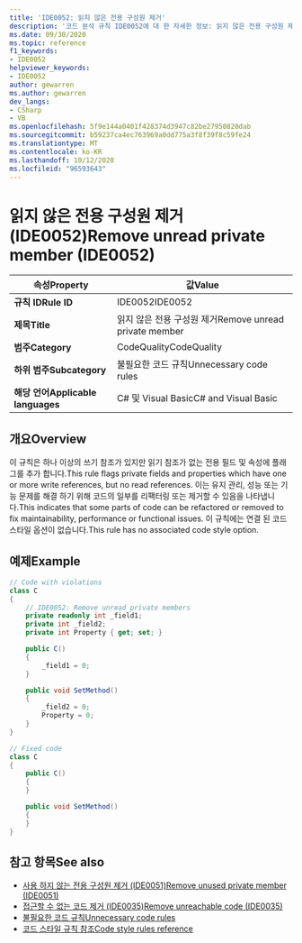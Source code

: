 ```yaml
---
title: 'IDE0052: 읽지 않은 전용 구성원 제거'
description: '코드 분석 규칙 IDE0052에 대 한 자세한 정보: 읽지 않은 전용 구성원 제거'
ms.date: 09/30/2020
ms.topic: reference
f1_keywords:
- IDE0052
helpviewer_keywords:
- IDE0052
author: gewarren
ms.author: gewarren
dev_langs:
- CSharp
- VB
ms.openlocfilehash: 5f9e144a0401f428374d3947c82be27950820dab
ms.sourcegitcommit: b59237ca4ec763969a0dd775a3f8f39f8c59fe24
ms.translationtype: MT
ms.contentlocale: ko-KR
ms.lasthandoff: 10/12/2020
ms.locfileid: "96593643"
---
```

# <a name="remove-unread-private-member-ide0052"></a><span data-ttu-id="04ad7-103">읽지 않은 전용 구성원 제거 (IDE0052)</span><span class="sxs-lookup"><span data-stu-id="04ad7-103">Remove unread private member (IDE0052)</span></span>

|<span data-ttu-id="04ad7-104">속성</span><span class="sxs-lookup"><span data-stu-id="04ad7-104">Property</span></span>|<span data-ttu-id="04ad7-105">값</span><span class="sxs-lookup"><span data-stu-id="04ad7-105">Value</span></span>|
|-|-|
| <span data-ttu-id="04ad7-106">**규칙 ID**</span><span class="sxs-lookup"><span data-stu-id="04ad7-106">**Rule ID**</span></span> | <span data-ttu-id="04ad7-107">IDE0052</span><span class="sxs-lookup"><span data-stu-id="04ad7-107">IDE0052</span></span> |
| <span data-ttu-id="04ad7-108">**제목**</span><span class="sxs-lookup"><span data-stu-id="04ad7-108">**Title**</span></span> | <span data-ttu-id="04ad7-109">읽지 않은 전용 구성원 제거</span><span class="sxs-lookup"><span data-stu-id="04ad7-109">Remove unread private member</span></span> |
| <span data-ttu-id="04ad7-110">**범주**</span><span class="sxs-lookup"><span data-stu-id="04ad7-110">**Category**</span></span> | <span data-ttu-id="04ad7-111">CodeQuality</span><span class="sxs-lookup"><span data-stu-id="04ad7-111">CodeQuality</span></span> |
| <span data-ttu-id="04ad7-112">**하위 범주**</span><span class="sxs-lookup"><span data-stu-id="04ad7-112">**Subcategory**</span></span> | <span data-ttu-id="04ad7-113">불필요한 코드 규칙</span><span class="sxs-lookup"><span data-stu-id="04ad7-113">Unnecessary code rules</span></span> |
| <span data-ttu-id="04ad7-114">**해당 언어**</span><span class="sxs-lookup"><span data-stu-id="04ad7-114">**Applicable languages**</span></span> | <span data-ttu-id="04ad7-115">C# 및 Visual Basic</span><span class="sxs-lookup"><span data-stu-id="04ad7-115">C# and Visual Basic</span></span> |

## <a name="overview"></a><span data-ttu-id="04ad7-116">개요</span><span class="sxs-lookup"><span data-stu-id="04ad7-116">Overview</span></span>

<span data-ttu-id="04ad7-117">이 규칙은 하나 이상의 쓰기 참조가 있지만 읽기 참조가 없는 전용 필드 및 속성에 플래그를 추가 합니다.</span><span class="sxs-lookup"><span data-stu-id="04ad7-117">This rule flags private fields and properties which have one or more write references, but no read references.</span></span> <span data-ttu-id="04ad7-118">이는 유지 관리, 성능 또는 기능 문제를 해결 하기 위해 코드의 일부를 리팩터링 또는 제거할 수 있음을 나타냅니다.</span><span class="sxs-lookup"><span data-stu-id="04ad7-118">This indicates that some parts of code can be refactored or removed to fix maintainability, performance or functional issues.</span></span> <span data-ttu-id="04ad7-119">이 규칙에는 연결 된 코드 스타일 옵션이 없습니다.</span><span class="sxs-lookup"><span data-stu-id="04ad7-119">This rule has no associated code style option.</span></span>

## <a name="example"></a><span data-ttu-id="04ad7-120">예제</span><span class="sxs-lookup"><span data-stu-id="04ad7-120">Example</span></span>

```csharp
// Code with violations
class C
{
    // IDE0052: Remove unread private members
    private readonly int _field1;
    private int _field2;
    private int Property { get; set; }

    public C()
    {
        _field1 = 0;
    }

    public void SetMethod()
    {
        _field2 = 0;
        Property = 0;
    }
}

// Fixed code
class C
{
    public C()
    {
    }

    public void SetMethod()
    {
    }
}
```

## <a name="see-also"></a><span data-ttu-id="04ad7-121">참고 항목</span><span class="sxs-lookup"><span data-stu-id="04ad7-121">See also</span></span>

- [<span data-ttu-id="04ad7-122">사용 하지 않는 전용 구성원 제거 (IDE0051)</span><span class="sxs-lookup"><span data-stu-id="04ad7-122">Remove unused private member (IDE0051)</span></span>](ide0051.md)
- [<span data-ttu-id="04ad7-123">접근할 수 없는 코드 제거 (IDE0035)</span><span class="sxs-lookup"><span data-stu-id="04ad7-123">Remove unreachable code (IDE0035)</span></span>](ide0035.md)
- [<span data-ttu-id="04ad7-124">불필요한 코드 규칙</span><span class="sxs-lookup"><span data-stu-id="04ad7-124">Unnecessary code rules</span></span>](unnecessary-code-rules.md)
- [<span data-ttu-id="04ad7-125">코드 스타일 규칙 참조</span><span class="sxs-lookup"><span data-stu-id="04ad7-125">Code style rules reference</span></span>](index.md)
